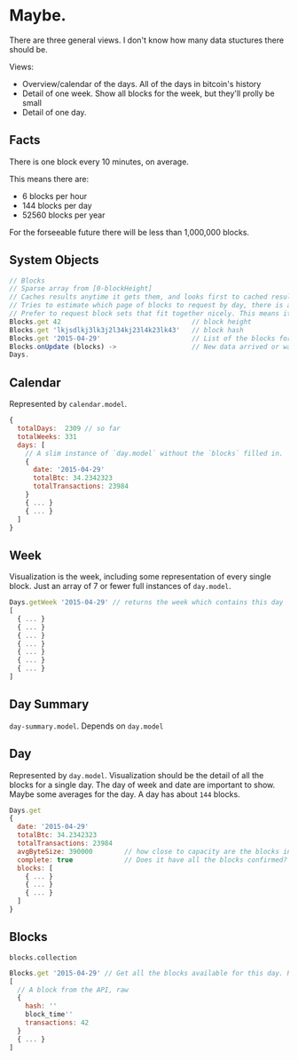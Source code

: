 # Maybe.


There are three general views. I don't know how many data stuctures there should be.

Views:

* Overview/calendar of the days. All of the days in bitcoin's history
* Detail of one week. Show all blocks for the week, but they'll prolly be small
* Detail of one day.

## Facts

There is one block every 10 minutes, on average.

This means there are:

* 6 blocks per hour
* 144 blocks per day
* 52560 blocks per year

For the forseeable future there will be less than 1,000,000 blocks.

## System Objects

```js
// Blocks
// Sparse array from [0-blockHeight]
// Caches results anytime it gets them, and looks first to cached results when fulfilling requests
// Tries to estimate which page of blocks to request by day, there is a small learning algo to adjust the
// Prefer to request block sets that fit together nicely. This means it might request more for a certain request so that it can build up a continuous set of blocks in cache.
Blocks.get 42                                 // block height
Blocks.get 'lkjsdlkj3lk3j2l34kj23l4k23lk43'   // block hash
Blocks.get '2015-04-29'                       // List of the blocks for today
Blocks.onUpdate (blocks) ->                   // New data arrived or was changed
Days.

```


## Calendar

Represented by `calendar.model`.

```js
{
  totalDays:  2309 // so far
  totalWeeks: 331
  days: [
    // A slim instance of `day.model` without the `blocks` filled in.
    {
      date: '2015-04-29'
      totalBtc: 34.2342323
      totalTransactions: 23984
    }
    { ... }
    { ... }
  ]
}
```

## Week

Visualization is the week, including some representation of every single block. Just an array of 7 or fewer full instances of `day.model`.

```js
Days.getWeek '2015-04-29' // returns the week which contains this day
[
  { ... }
  { ... }
  { ... }
  { ... }
  { ... }
  { ... }
  { ... }
]
```

## Day Summary

`day-summary.model`. Depends on `day.model`

## Day

Represented by `day.model`.
Visualization should be the detail of all the blocks for a single day.
The day of week and date are important to show.
Maybe some averages for the day.
A day has about `144` blocks.

```js
Days.get
{
  date: '2015-04-29'
  totalBtc: 34.2342323
  totalTransactions: 23984
  avgByteSize: 390000        // how close to capacity are the blocks in this day?
  complete: true             // Does it have all the blocks confirmed? Are there future days confirmed as well?
  blocks: [
    { ... }
    { ... }
    { ... }
  ]
}
```

## Blocks

`blocks.collection`

```js
Blocks.get '2015-04-29' // Get all the blocks available for this day. Returns from cache or fetches new ones as necessary
[
  // A block from the API, raw
  {
    hash: ''
    block_time''
    transactions: 42
  }
  { ... }
]
```